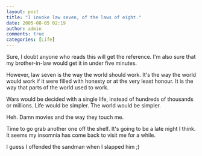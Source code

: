 ```yaml
---
layout: post
title: "I invoke law seven, of the laws of eight."
date: 2005-08-05 02:19
author: admin
comments: true
categories: [Life]
---
```

Sure, I doubt anyone who reads this will get the reference.  I&apos;m also sure that my brother-in-law would get it in under five minutes.

However, law seven is the way the world should work.  It&apos;s the way the world would work if it were filled with honesty or at the very least honour.  It is the way that parts of the world used to work.

Wars would be decided with a single life, instead of hundreds of thousands or millions.  Life would be simpler.  The world would be simpler.

Heh.  Damn movies and the way they touch me.

Time to go grab another one off the shelf.  It&apos;s going to be a late night I think.  It seems my insomnia has come back to visit me for a while.

I guess I offended the sandman when I slapped him ;)
